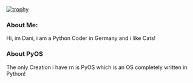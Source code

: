 [![trophy](https://github-profile-trophy.vercel.app/?username=nitr0danii&theme=onedark)](https://github.com/ryo-ma/github-profile-trophy)

### About Me:    
Hi, im Dani, i am a Python Coder in Germany and i like Cats!

### About PyOS
The only Creation i have rn is PyOS which is an OS completely written in Python!
